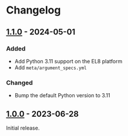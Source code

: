 # Changelog

## [1.1.0] - 2024-05-01

### Added

- Add Python 3.11 support on the EL8 platform
- Add `meta/argument_specs.yml` 

### Changed

- Bump the default Python version to 3.11

## [1.0.0] - 2023-06-28

Initial release.

[1.0.0]: https://github.com/dborisov/ansible-role-python/releases/tag/1.0.0
[1.1.0]: https://github.com/dborisov/ansible-role-python/releases/tag/1.1.0